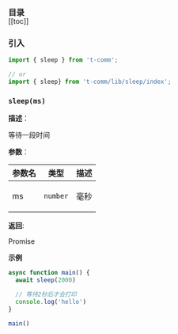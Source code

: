 <h3 style="margin-bottom: -1rem;">目录</h3>

[[toc]]

<h3>引入</h3>

```ts
import { sleep } from 't-comm';

// or
import { sleep} from 't-comm/lib/sleep/index';
```


### `sleep(ms)` 


**描述**：<p>等待一段时间</p>

**参数**：


| 参数名 | 类型 | 描述 |
| --- | --- | --- |
| ms | <code>number</code> | <p>毫秒</p> |

**返回**: <p>Promise</p>

**示例**

```typescript
async function main() {
  await sleep(2000)

  // 等待2秒后才会打印
  console.log('hello')
}

main()
```
